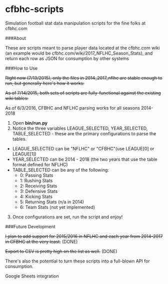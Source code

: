# cfbhc-scripts

Simulation football stat data manipulation scripts for the fine folks at cfbhc.com

###About

These are scripts meant to parse player data located at the cfbhc.com wiki (an example would be cfbhc.com/wiki/2017_NFLHC_Season_Stats), and return each row as JSON for consumption by other systems

###How to Use

~~Right now (7/13/2015), only the files in 2014_2017_nflhc are stable enough to run, but generally here's how it works:~~

~~As of 7/14/2015, both sets of scripts are fully-functional against the existing wiki tables:~~

As of 6/3/2016, CFBHC and NFLHC parsing works for all seasons 2014-2018

1. Open **bin/run.py**
2. Notice the three variables LEAGUE_SELECTED, YEAR_SELECTED, TABLE_SELECTED - these are the primary configurations to parse the tables.
  * LEAGUE_SELECTED can be "NFLHC" or "CFBHC"(use LEAGUE[0] or LEAGUE[1])
  * YEAR_SELECTED can be 2014 - 2018 (the two years that use the table format defined for NFLHC)
  * TABLE_SELECTED can be any of the following:
    * 0: Passing Stats
    * 1: Rushing Stats
    * 2: Receiving Stats
    * 3: Defensive Stats
    * 4: Kicking Stats
    * 5: Returning Stats (n/a in 2014)
    * 6: Team Stats (not yet implemented)
3. Once configurations are set, run the script and enjoy!

###Future Development

~~I plan to add support for 2015/2016 in NFLHC and each year from 2014-2017 in CFBHC at the very least.~~ (DONE)

~~Export to CSV is pretty high on the list as well.~~ (DONE)

There's also the potential to turn these scripts into a full-blown API for consumption.

Google Sheets integration
